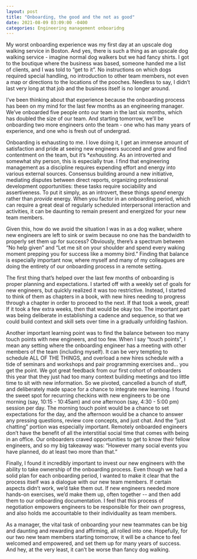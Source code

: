 ```yaml
---
layout: post
title: "Onboarding, the good and the not as good"
date: 2021-08-09 03:09:00 -0400
categories: Engineering management onboaridng
---
```


My worst onboarding experience was my first day at an upscale dog walking service in Boston. And yes, there is such a thing as an upscale dog walking service - imagine normal dog walkers but we had fancy shirts. I got to the boutique where the business was based, someone handed me a list of clients, and I was told to “get to it”. No instructions on which dogs required special handling, no introduction to other team members, not even a map or directions to the locations of the pooches. Needless to say, I didn’t last very long at that job and the business itself is no longer around.

I’ve been thinking about that experience because the onboarding process has been on my mind for the last few months as an engineering manager. We’ve onboarded five people onto our team in the last six months, which has doubled the size of our team. And starting tomorrow, we’ll be onboarding two more engineers onto the team - one who has many years of experience, and one who is fresh out of undergrad.

Onboarding is exhausting to me. I love doing it, I get an immense amount of satisfaction and pride at seeing new engineers succeed and grow and find contentment on the team, but it’s **exhausting*. As an introverted and somewhat shy person, this is especially true. I find that engineering management as a discipline requires expending effort and energy into various external sources. Consensus building around a new initiative, mediating disputes between direct reports, organizing professional development opportunities: these tasks require sociability and assertiveness. To put it simply, as an introvert, these things *spend* energy rather than *provide* energy. When you factor in an onboarding period, which can require a great deal of regularly scheduled interpersonal interaction and activities, it can be daunting to remain present and energized for your new team members.

Given this, how do we avoid the situation I was in as a dog walker, where new engineers are left to sink or swim because no one has the bandwidth to properly set them up for success? Obviously, there’s a spectrum between “No help given” and “Let me sit on your shoulder and spend every waking moment prepping you for success like a mommy bird.” Finding that balance is especially important now, where myself and many of my colleagues are doing the entirety of our onboarding process in a remote setting.

The first thing that’s helped over the last few months of onboarding is proper planning and expectations. I started off with a weekly set of goals for new engineers, but quickly realized it was too restrictive. Instead, I started to think of them as chapters in a book, with new hires needing to progress through a chapter in order to proceed to the next. If that took a week, great! If it took a few extra weeks, then that would be okay too. The important part was being deliberate in establishing a cadence and sequence, so that we could build context and skill sets over time in a gradually unfolding fashion.

Another important learning point was to find the balance between too many touch points with new engineers, and too few. When I say “touch points”, I mean any setting where the onboarding engineer has a meeting with other members of the team (including myself). It can be very tempting to schedule ALL OF THE THINGS, and overload a new hires schedule with a tide of seminars and workshops and pair programming exercises and... you get the point. We got great feedback from our first cohort of onboarders this year that they just had too many context building meetings and too little time to sit with new information. So we pivoted, cancelled a bunch of stuff, and deliberately made space for a chance to integrate new learning. I found the sweet spot for recurring checkins with new engineers to be one morning (say, 10:15 - 10:45am) and one afternoon (say, 4:30 - 5:00 pm) session per day. The morning touch point would be a chance to set expectations for the day, and the afternoon would be a chance to answer any pressing questions, review core concepts, and just chat. And the “just chatting” portion was especially important. Remotely onboarded engineers don’t have the benefit of all the interstitial social time that comes with being in an office. Our onboarders craved opportunities to get to know their fellow engineers, and so my big takeaway was: “However many social events you have planned, do at least two more than that.”

Finally, I found it incredibly important to invest our new engineers with the ability to take ownership of the onboarding process. Even though we had a solid plan for each onboarding period, I wanted to make it clear that the process itself was a dialogue with our new team members. If certain aspects didn’t work, we’d take them out. If new engineers needed more hands-on exercises, we’d make them up, often together -- and then add them to our onboarding documentation. I feel that this process of negotiation empowers engineers to be responsible for their own progress, and also holds me accountable to their individuality as team members.

As a manager, the vital task of onboarding your new teammates can be big and daunting and rewarding and affirming, all rolled into one. Hopefully, for our two new team members starting tomorrow, it will be a chance to feel welcomed and empowered, and set them up for many years of success. And hey, at the very least, it can’t be worse than fancy dog walking.

